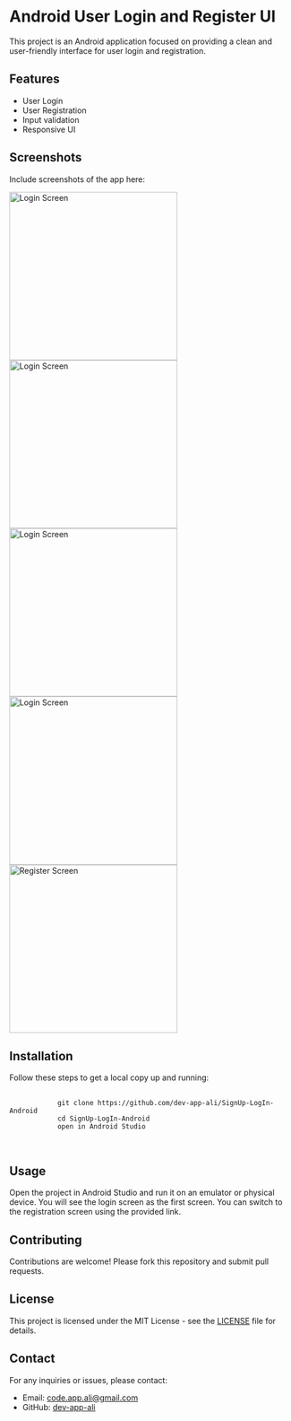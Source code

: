
<body>
    <h1>Android User Login and Register UI</h1>
    <p>This project is an Android application focused on providing a clean and user-friendly interface for user login and registration.</p>
    <h2>Features</h2>
    <ul>
        <li>User Login</li>
        <li>User Registration</li>
        <li>Input validation</li>
        <li>Responsive UI</li>
    </ul>
    <h2>Screenshots</h2>
    <p>Include screenshots of the app here:</p>
    <img src="https://github.com/user-attachments/assets/d34e7cea-da98-4d24-9847-3b207a15fc95" alt="Login Screen" style="width:300px;height:auto;">
      <img src="https://github.com/user-attachments/assets/39f4f171-17d3-497e-b007-05374ab2fe1a" alt="Login Screen" style="width:300px;height:auto;">
        <img src="https://github.com/user-attachments/assets/47c0860c-1da9-4557-8a42-8481fbea39cd" alt="Login Screen" style="width:300px;height:auto;">
          <img src="https://github.com/user-attachments/assets/f146924c-f2e8-43fc-93ee-0bda7813c081" alt="Login Screen" style="width:300px;height:auto;">
    <img src="https://github.com/user-attachments/assets/fc63a9ba-accb-4e65-856e-e7e8a87f391d" alt="Register Screen" style="width:300px;height:auto;">
    <h2>Installation</h2>
    <p>Follow these steps to get a local copy up and running:</p>
    <pre>
        <code>
            git clone https://github.com/dev-app-ali/SignUp-LogIn-Android
            cd SignUp-LogIn-Android
            open in Android Studio
        </code>
    </pre>
    <h2>Usage</h2>
    <p>Open the project in Android Studio and run it on an emulator or physical device. You will see the login screen as the first screen. You can switch to the registration screen using the provided link.</p>
    <h2>Contributing</h2>
    <p>Contributions are welcome! Please fork this repository and submit pull requests.</p>
    <h2>License</h2>
    <p>This project is licensed under the MIT License - see the <a href="LICENSE">LICENSE</a> file for details.</p>
    <h2>Contact</h2>
    <p>For any inquiries or issues, please contact:</p>
    <ul>
        <li>Email: <a href="mailto:code.app.ali@gmail.com">code.app.ali@gmail.com</a></li>
        <li>GitHub: <a href="https://github.com/dev-app-ali">dev-app-ali</a></li>
    </ul>
</body>

